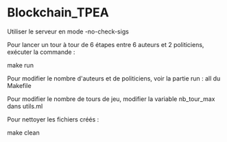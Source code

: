 # Blockchain_TPEA

Utiliser le serveur en mode -no-check-sigs

Pour lancer un tour à tour de 6 étapes entre 6 auteurs et 2 politiciens, exécuter la commande :

make run

Pour modifier le nombre d'auteurs et de politiciens, voir la partie run : all du Makefile

Pour modifier le nombre de tours de jeu, modifier la variable nb\_tour\_max dans utils.ml

Pour nettoyer les fichiers créés : 

make clean

